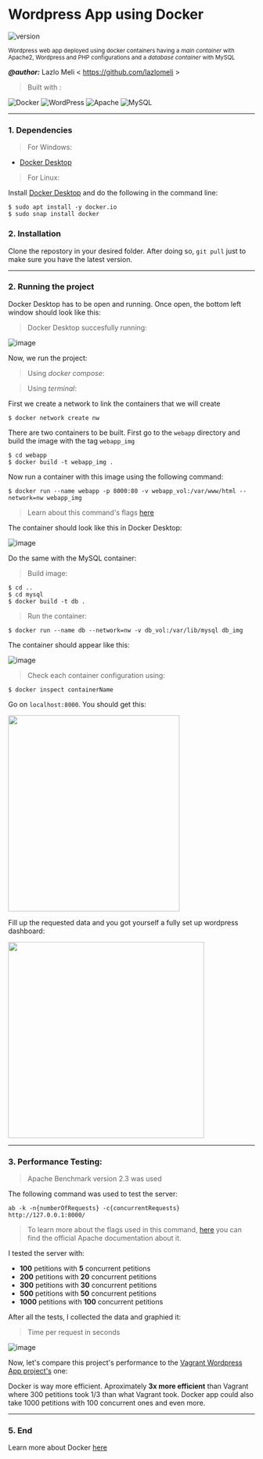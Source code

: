 # Wordpress App using Docker
![version](https://img.shields.io/badge/version-1.0-blue)

<sup>Wordpress web app deployed using docker containers having a *main container* with Apache2, Wordpress and PHP configurations and a *database container* with MySQL</sup>

***@author:*** Lazlo Meli \< https://github.com/lazlomeli >

> Built with :

![Docker](https://img.shields.io/badge/docker-%230db7ed.svg?style=for-the-badge&logo=docker&logoColor=white)
![WordPress](https://img.shields.io/badge/WordPress-%23117AC9.svg?style=for-the-badge&logo=WordPress&logoColor=white)
![Apache](https://img.shields.io/badge/apache-%23D42029.svg?style=for-the-badge&logo=apache&logoColor=white)
![MySQL](https://img.shields.io/badge/mysql-%2300f.svg?style=for-the-badge&logo=mysql&logoColor=white)

_________

### 1. Dependencies

> For Windows:
- [Docker Desktop](https://www.docker.com/products/docker-desktop/)

> For Linux:

Install [Docker Desktop](https://www.docker.com/products/docker-desktop/) and do the following in the command line:
```
$ sudo apt install -y docker.io
$ sudo snap install docker
```
### 2. Installation
Clone the repostory in your desired folder. After doing so, `git pull` just to make sure you have the latest version.

_________

### 2. Running the project

Docker Desktop has to be open and running. Once open, the bottom left window should look like this:
> Docker Desktop succesfully running:

![image](https://user-images.githubusercontent.com/72606659/199951437-a8d591dc-7643-44b4-9bec-e54a0eaa748c.png)

Now, we run the project:

> Using *docker compose*:


> Using *terminal*:

First we create a network to link the containers that we will create
```
$ docker network create nw
```

There are two containers to be built. First go to the `webapp` directory and build the image with the tag `webapp_img`
```
$ cd webapp
$ docker build -t webapp_img .
```

Now run a container with this image using the following command:
```
$ docker run --name webapp -p 8000:80 -v webapp_vol:/var/www/html --network=nw webapp_img
```
> Learn about this command's flags [here](https://docs.docker.com/engine/reference/run/)

The container should look like this in Docker Desktop:

![image](https://user-images.githubusercontent.com/72606659/199953656-7f434c18-916e-468f-9177-29c1e10eee3a.png)

Do the same with the MySQL container:
> Build image:
```
$ cd ..
$ cd mysql
$ docker build -t db .
```
> Run the container:
```
$ docker run --name db --network=nw -v db_vol:/var/lib/mysql db_img
```
The container should appear like this:

![image](https://user-images.githubusercontent.com/72606659/199954099-92d568f6-41db-4f7e-92d1-41a6041616b7.png)

> Check each container configuration using:
```
$ docker inspect containerName
```

Go on `localhost:8000`. You should get this:

<img src="https://user-images.githubusercontent.com/72606659/199954616-3cc6ac41-4ee3-4753-a897-173888ef3ee4.png" width="350" height="400">

Fill up the requested data and you got yourself a fully set up wordpress dashboard:

<img src="https://user-images.githubusercontent.com/72606659/199955262-c5be1491-872f-4e56-97e0-e2ba163a36b8.png" width="400" height="400">

_________

### 3. Performance Testing:
> Apache Benchmark version 2.3 was used

The following command was used to test the server:

`ab -k -n{numberOfRequests} -c{concurrentRequests} http://127.0.0.1:8000/`

> To learn more about the flags used in this command, [here](https://httpd.apache.org/docs/2.4/programs/ab.html) you can find the official Apache documentation about it.

I tested the server with: 
- **100** petitions with **5** concurrent petitions
- **200** petitions with **20** concurrent petitions
- **300** petitions with **30** concurrent petitions
- **500** petitions with **50** concurrent petitions
- **1000** petitions with **100** concurrent petitions

After all the tests, I collected the data and graphied it:
> Time per request in seconds

![image](https://user-images.githubusercontent.com/72606659/200007245-850798ff-7ebe-4aff-b979-05f55fee0a49.png)

Now, let's compare this project's performance to the [Vagrant Wordpress App project's](https://github.com/lazlomeli/Vagrant) one:

Docker is way more efficient. Aproximately **3x more efficient** than Vagrant where 300 petitions took 1/3 than what Vagrant took. Docker app could also take 1000 petitions with 100 concurrent ones and even more.

______

### 5. End
Learn more about Docker [here](https://www.docker.com/)
